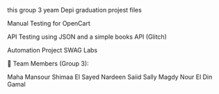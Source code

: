 this group 3 yeam Depi graduation projest files



Manual Testing for OpenCart

API Testing using JSON and a simple books API (Glitch)

Automation Project SWAG Labs



👥 Team Members (Group 3):

Maha Mansour
Shimaa El Sayed
Nardeen Saiid
Sally Magdy
Nour El Din Gamal
